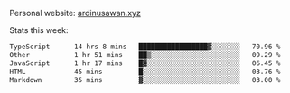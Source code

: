 Personal website: [ardinusawan.xyz](https://ardinusawan.xyz)

Stats this week:
<!--START_SECTION:waka-->

```txt
TypeScript      14 hrs 8 mins   █████████████████▓░░░░░░░   70.96 %
Other           1 hr 51 mins    ██▒░░░░░░░░░░░░░░░░░░░░░░   09.29 %
JavaScript      1 hr 17 mins    █▓░░░░░░░░░░░░░░░░░░░░░░░   06.45 %
HTML            45 mins         █░░░░░░░░░░░░░░░░░░░░░░░░   03.76 %
Markdown        35 mins         ▓░░░░░░░░░░░░░░░░░░░░░░░░   03.00 %
```

<!--END_SECTION:waka-->
